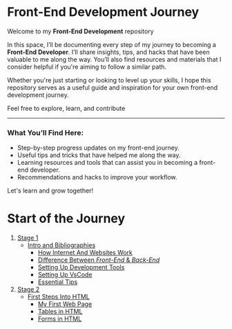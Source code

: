 # Front-End Development Journey

Welcome to my **Front-End Development** repository

In this space, I’ll be documenting every step of my journey to becoming a **Front-End Developer**. I’ll share insights, tips, and hacks that have been valuable to me along the way. You’ll also find resources and materials that I consider helpful if you're aiming to follow a similar path.

Whether you're just starting or looking to level up your skills, I hope this repository serves as a useful guide and inspiration for your own front-end development journey.

Feel free to explore, learn, and contribute

---

### What You’ll Find Here:
- Step-by-step progress updates on my front-end journey.
- Useful tips and tricks that have helped me along the way.
- Learning resources and tools that can assist you in becoming a front-end developer.
- Recommendations and hacks to improve your workflow.

Let's learn and grow together!

# Start of the Journey

1. [Stage 1](Stage-1)
	- [Intro and Bibliographies](/Stage-1/Readme.md)
		- [How Internet And Websites Work](/Stage-1/How-Internet-And-WebSites-Work.md)
		- [Difference Between *Front-End* & *Back-End*](/Stage-1/Difference-Front-End-Back-End.md)
		- [Setting Up Development Tools](/Stage-1/Setting-Up-Development-Tools.md)
		- [Setting Up VsCode](/Stage-1/Vs-Code-Extensions.md)
		- [Essential Tips](/Stage-1/Tips.md)
2. [Stage 2](/Stage-2/)
	- [First Steps Into HTML](/Stage-2/Readme.md)
		- [My First Web Page](/Stage-2/My-First-Page.md)
		- [Tables in HTML](/Stage-2/Tables-in-HTML.md)
		- [Forms in HTML](/Stage-2/Forms-in-HTML.md)
